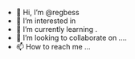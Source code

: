 - 👋 Hi, I’m @regbess 
- 👀 I’m interested in 
- 🌱 I’m currently learning .
- 💞️ I’m looking to collaborate on ....
- 📫 How to reach me ...

<!---
regbess/regbess is a ✨ special ✨ repository because its `README.md` (this file) appears on your GitHub profile.
You can click the Preview link to take a look at your changes.
--->
